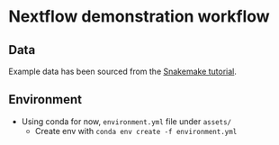 

# Nextflow demonstration workflow


## Data

Example data has been sourced from the [Snakemake tutorial](https://github.com/snakemake/snakemake-tutorial-data.git).


## Environment

- Using conda for now, `environment.yml` file under `assets/`
    - Create env with `conda env create -f environment.yml`